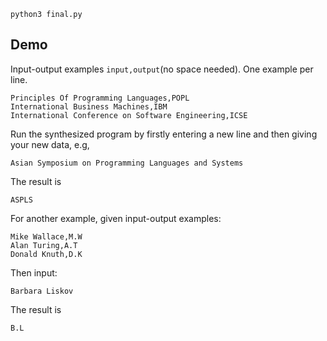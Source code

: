 ```
python3 final.py
```

## Demo
Input-output examples `input,output`(no space needed). One example per line.
```
Principles Of Programming Languages,POPL
International Business Machines,IBM
International Conference on Software Engineering,ICSE
```
Run the synthesized program by firstly entering a new line and then giving your new data, e.g,
```
Asian Symposium on Programming Languages and Systems
```
The result is
```
ASPLS
```

For another example, given input-output examples:
```
Mike Wallace,M.W
Alan Turing,A.T
Donald Knuth,D.K
```
Then input:
```
Barbara Liskov
```
The result is
```
B.L
```
